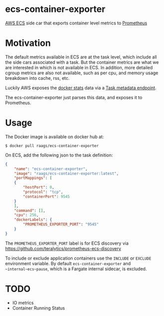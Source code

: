 # ecs-container-exporter
[AWS ECS](https://aws.amazon.com/ecs/) side car that exports container level metrics to [Prometheus](https://prometheus.io)

# Motivation
The default metrics available in ECS are at the task level, which include all the side cars associated with a task. But the container metrics are what we are interested in which is not available in ECS. In addition, more detailed cgroup metrics are also not available, such as per cpu, and memory usage breakdown into cache, rss, etc.

Luckily AWS exposes the [docker stats](https://docs.docker.com/engine/api/v1.40/#operation/ContainerInspect) data via a [Task metadata endpoint](https://docs.aws.amazon.com/AmazonECS/latest/developerguide/task-metadata-endpoint.html).

The ecs-container-exporter just parses this data, and exposes it to Prometheus.

# Usage
The Docker image is available on docker hub at:

```
$ docker pull raags/ecs-container-exporter
```

On ECS, add the following json to the task definition:

```json
{
	"name": "ecs-container-exporter",
	"image": "raags/ecs-container-exporter:latest",
	"portMappings": [
	{
		"hostPort": 0,
		"protocol": "tcp",
		"containerPort": 9545
	}
	],
	"command": [],
	"cpu": 256,
	"dockerLabels": {
		"PROMETHEUS_EXPORTER_PORT": "9545"
	}
}
```
The `PROMETHEUS_EXPORTER_PORT` label is for ECS discovery via https://github.com/teralytics/prometheus-ecs-discovery

To include or exclude application containers use the `INCLUDE` or `EXCLUDE` environment variable. By default `ecs-container-exporter`
and `~internal~ecs~pause`, which is a Fargate internal sidecar, is excluded.

# TODO

- IO metrics
- Container Running Status
